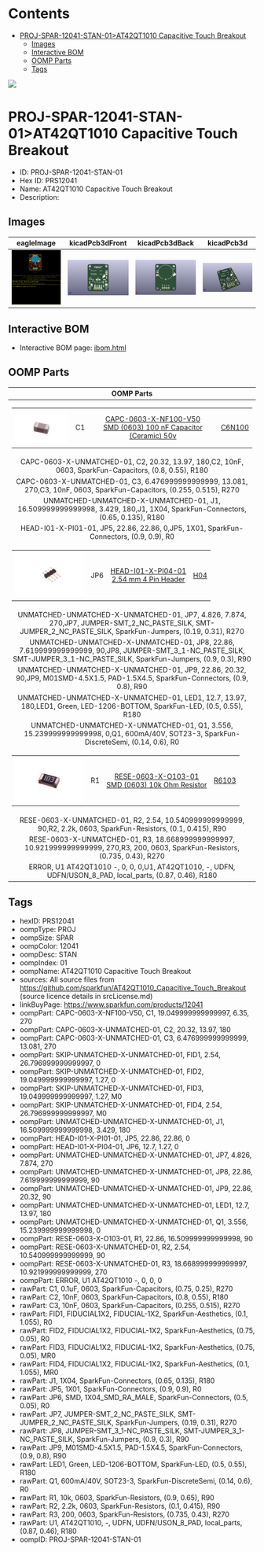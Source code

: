



Contents
========

* [PROJ-SPAR-12041-STAN-01>AT42QT1010 Capacitive Touch Breakout](#proj-spar-12041-stan-01at42qt1010-capacitive-touch-breakout)
	* [Images](#images)
	* [Interactive BOM](#interactive-bom)
	* [OOMP Parts](#oomp-parts)
	* [Tags](#tags)
  
![][im]
# PROJ-SPAR-12041-STAN-01>AT42QT1010 Capacitive Touch Breakout

- ID: PROJ-SPAR-12041-STAN-01
- Hex ID: PRS12041
- Name: AT42QT1010 Capacitive Touch Breakout
- Description: 

## Images
  
  

|eagleImage|kicadPcb3dFront|kicadPcb3dBack|kicadPcb3d|
| :---: | :---: | :---: | :---: |
|[![eagleImage](eagleImage_140.png)](eagleImage_600.png)|[![kicadPcb3dFront](kicadPcb3dFront_140.png)](kicadPcb3dFront_600.png)|[![kicadPcb3dBack](kicadPcb3dBack_140.png)](kicadPcb3dBack_600.png)|[![kicadPcb3d](kicadPcb3d_140.png)](kicadPcb3d_600.png)|

## Interactive BOM

- Interactive BOM page: [ibom.html](kicad/bom/ibom.html)

## OOMP Parts
  

|OOMP Parts|
| :---: |
|<table><tr><td>![CAPC-0603-X-NF100-V50](https://raw.githubusercontent.com/oomlout/oomlout_OOMP_parts/main/CAPC-0603-X-NF100-V50/image_140.jpg)</td><td> C1</td><td>[CAPC-0603-X-NF100-V50<br>SMD (0603) 100 nF Capacitor (Ceramic) 50v](https://github.com/oomlout/oomlout_OOMP_parts/tree/main/CAPC-0603-X-NF100-V50/)</td><td>[C6N100](https://github.com/oomlout/oomlout_OOMP_parts/tree/main/CAPC-0603-X-NF100-V50/)</td></tr></table>|
|CAPC-0603-X-UNMATCHED-01, C2, 20.32, 13.97, 180,C2, 10nF, 0603, SparkFun-Capacitors, (0.8, 0.55), R180|
|CAPC-0603-X-UNMATCHED-01, C3, 6.476999999999999, 13.081, 270,C3, 10nF, 0603, SparkFun-Capacitors, (0.255, 0.515), R270|
|UNMATCHED-UNMATCHED-X-UNMATCHED-01, J1, 16.509999999999998, 3.429, 180,J1, 1X04, SparkFun-Connectors, (0.65, 0.135), R180|
|HEAD-I01-X-PI01-01, JP5, 22.86, 22.86, 0,JP5, 1X01, SparkFun-Connectors, (0.9, 0.9), R0|
|<table><tr><td>![HEAD-I01-X-PI04-01](https://raw.githubusercontent.com/oomlout/oomlout_OOMP_parts/main/HEAD-I01-X-PI04-01/image_140.jpg)</td><td> JP6</td><td>[HEAD-I01-X-PI04-01<br>2.54 mm 4 Pin Header](https://github.com/oomlout/oomlout_OOMP_parts/tree/main/HEAD-I01-X-PI04-01/)</td><td>[H04](https://github.com/oomlout/oomlout_OOMP_parts/tree/main/HEAD-I01-X-PI04-01/)</td></tr></table>|
|UNMATCHED-UNMATCHED-X-UNMATCHED-01, JP7, 4.826, 7.874, 270,JP7, JUMPER-SMT_2_NC_PASTE_SILK, SMT-JUMPER_2_NC_PASTE_SILK, SparkFun-Jumpers, (0.19, 0.31), R270|
|UNMATCHED-UNMATCHED-X-UNMATCHED-01, JP8, 22.86, 7.619999999999999, 90,JP8, JUMPER-SMT_3_1-NC_PASTE_SILK, SMT-JUMPER_3_1-NC_PASTE_SILK, SparkFun-Jumpers, (0.9, 0.3), R90|
|UNMATCHED-UNMATCHED-X-UNMATCHED-01, JP9, 22.86, 20.32, 90,JP9, M01SMD-4.5X1.5, PAD-1.5X4.5, SparkFun-Connectors, (0.9, 0.8), R90|
|UNMATCHED-UNMATCHED-X-UNMATCHED-01, LED1, 12.7, 13.97, 180,LED1, Green, LED-1206-BOTTOM, SparkFun-LED, (0.5, 0.55), R180|
|UNMATCHED-UNMATCHED-X-UNMATCHED-01, Q1, 3.556, 15.239999999999998, 0,Q1, 600mA/40V, SOT23-3, SparkFun-DiscreteSemi, (0.14, 0.6), R0|
|<table><tr><td>![RESE-0603-X-O103-01](https://raw.githubusercontent.com/oomlout/oomlout_OOMP_parts/main/RESE-0603-X-O103-01/image_140.jpg)</td><td> R1</td><td>[RESE-0603-X-O103-01<br>SMD (0603) 10k Ohm Resistor](https://github.com/oomlout/oomlout_OOMP_parts/tree/main/RESE-0603-X-O103-01/)</td><td>[R6103](https://github.com/oomlout/oomlout_OOMP_parts/tree/main/RESE-0603-X-O103-01/)</td></tr></table>|
|RESE-0603-X-UNMATCHED-01, R2, 2.54, 10.540999999999999, 90,R2, 2.2k, 0603, SparkFun-Resistors, (0.1, 0.415), R90|
|RESE-0603-X-UNMATCHED-01, R3, 18.668999999999997, 10.921999999999999, 270,R3, 200, 0603, SparkFun-Resistors, (0.735, 0.43), R270|
|ERROR, U1 AT42QT1010 -, 0, 0, 0,U1, AT42QT1010, -, UDFN, UDFN/USON_8_PAD, local_parts, (0.87, 0.46), R180|

## Tags

- hexID: PRS12041
- oompType: PROJ
- oompSize: SPAR
- oompColor: 12041
- oompDesc: STAN
- oompIndex: 01
- oompName: AT42QT1010 Capacitive Touch Breakout
- sources: All source files from https://github.com/sparkfun/AT42QT1010_Capacitive_Touch_Breakout (source licence details in srcLicense.md)
- linkBuyPage: https://www.sparkfun.com/products/12041
- oompPart: CAPC-0603-X-NF100-V50, C1, 19.049999999999997, 6.35, 270
- oompPart: CAPC-0603-X-UNMATCHED-01, C2, 20.32, 13.97, 180
- oompPart: CAPC-0603-X-UNMATCHED-01, C3, 6.476999999999999, 13.081, 270
- oompPart: SKIP-UNMATCHED-X-UNMATCHED-01, FID1, 2.54, 26.796999999999997, 0
- oompPart: SKIP-UNMATCHED-X-UNMATCHED-01, FID2, 19.049999999999997, 1.27, 0
- oompPart: SKIP-UNMATCHED-X-UNMATCHED-01, FID3, 19.049999999999997, 1.27, M0
- oompPart: SKIP-UNMATCHED-X-UNMATCHED-01, FID4, 2.54, 26.796999999999997, M0
- oompPart: UNMATCHED-UNMATCHED-X-UNMATCHED-01, J1, 16.509999999999998, 3.429, 180
- oompPart: HEAD-I01-X-PI01-01, JP5, 22.86, 22.86, 0
- oompPart: HEAD-I01-X-PI04-01, JP6, 12.7, 1.27, 0
- oompPart: UNMATCHED-UNMATCHED-X-UNMATCHED-01, JP7, 4.826, 7.874, 270
- oompPart: UNMATCHED-UNMATCHED-X-UNMATCHED-01, JP8, 22.86, 7.619999999999999, 90
- oompPart: UNMATCHED-UNMATCHED-X-UNMATCHED-01, JP9, 22.86, 20.32, 90
- oompPart: UNMATCHED-UNMATCHED-X-UNMATCHED-01, LED1, 12.7, 13.97, 180
- oompPart: UNMATCHED-UNMATCHED-X-UNMATCHED-01, Q1, 3.556, 15.239999999999998, 0
- oompPart: RESE-0603-X-O103-01, R1, 22.86, 16.509999999999998, 90
- oompPart: RESE-0603-X-UNMATCHED-01, R2, 2.54, 10.540999999999999, 90
- oompPart: RESE-0603-X-UNMATCHED-01, R3, 18.668999999999997, 10.921999999999999, 270
- oompPart: ERROR, U1 AT42QT1010 -, 0, 0, 0
- rawPart: C1, 0.1uF, 0603, SparkFun-Capacitors, (0.75, 0.25), R270
- rawPart: C2, 10nF, 0603, SparkFun-Capacitors, (0.8, 0.55), R180
- rawPart: C3, 10nF, 0603, SparkFun-Capacitors, (0.255, 0.515), R270
- rawPart: FID1, FIDUCIAL1X2, FIDUCIAL-1X2, SparkFun-Aesthetics, (0.1, 1.055), R0
- rawPart: FID2, FIDUCIAL1X2, FIDUCIAL-1X2, SparkFun-Aesthetics, (0.75, 0.05), R0
- rawPart: FID3, FIDUCIAL1X2, FIDUCIAL-1X2, SparkFun-Aesthetics, (0.75, 0.05), MR0
- rawPart: FID4, FIDUCIAL1X2, FIDUCIAL-1X2, SparkFun-Aesthetics, (0.1, 1.055), MR0
- rawPart: J1, 1X04, SparkFun-Connectors, (0.65, 0.135), R180
- rawPart: JP5, 1X01, SparkFun-Connectors, (0.9, 0.9), R0
- rawPart: JP6, SMD, 1X04_SMD_RA_MALE, SparkFun-Connectors, (0.5, 0.05), R0
- rawPart: JP7, JUMPER-SMT_2_NC_PASTE_SILK, SMT-JUMPER_2_NC_PASTE_SILK, SparkFun-Jumpers, (0.19, 0.31), R270
- rawPart: JP8, JUMPER-SMT_3_1-NC_PASTE_SILK, SMT-JUMPER_3_1-NC_PASTE_SILK, SparkFun-Jumpers, (0.9, 0.3), R90
- rawPart: JP9, M01SMD-4.5X1.5, PAD-1.5X4.5, SparkFun-Connectors, (0.9, 0.8), R90
- rawPart: LED1, Green, LED-1206-BOTTOM, SparkFun-LED, (0.5, 0.55), R180
- rawPart: Q1, 600mA/40V, SOT23-3, SparkFun-DiscreteSemi, (0.14, 0.6), R0
- rawPart: R1, 10k, 0603, SparkFun-Resistors, (0.9, 0.65), R90
- rawPart: R2, 2.2k, 0603, SparkFun-Resistors, (0.1, 0.415), R90
- rawPart: R3, 200, 0603, SparkFun-Resistors, (0.735, 0.43), R270
- rawPart: U1, AT42QT1010, -, UDFN, UDFN/USON_8_PAD, local_parts, (0.87, 0.46), R180
- oompID: PROJ-SPAR-12041-STAN-01



[im]: kicadPcb3d_450.png
